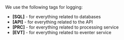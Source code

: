 We use the following tags for logging:
- **[SQL]** - for everything related to databases
- **[API]** - for everything related to the API
- **[PRC]** - for everything related to processing service
- **[EVT]** - for everything related to eventer service